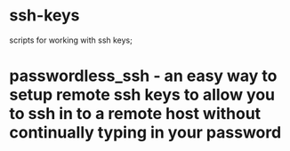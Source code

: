 ssh-keys
=======

scripts for working with ssh keys;

# passwordless_ssh - an easy way to setup remote ssh keys to allow you to ssh in to a remote host without continually typing in your password
